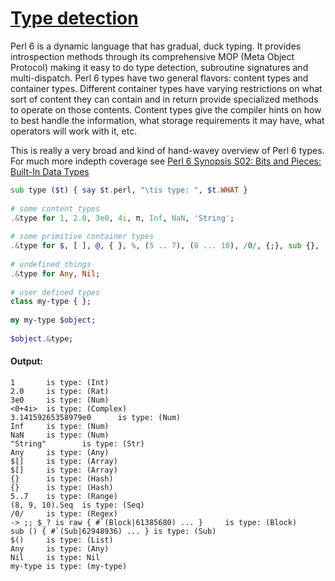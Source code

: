 [1]: https://rosettacode.org/wiki/Type_detection

# [Type detection][1]

Perl 6 is a dynamic language that has gradual, duck typing. It provides introspection methods through its comprehensive MOP (Meta Object Protocol) making it easy to do type detection, subroutine signatures and multi-dispatch. Perl 6 types have two general flavors: content types and container types. Different container types have varying restrictions on what sort of content they can contain and in return provide specialized methods to operate on those contents. Content types give the compiler hints on how to best handle the information, what storage requirements it may have, what operators will work with it, etc.



This is really a very broad and kind of hand-wavey overview of Perl 6 types. For much more indepth coverage see [Perl 6 Synopsis S02: Bits and Pieces: Built-In Data Types](http://design.perl6.org/S02.html#Built-In_Data_Types%7C)

```raku
sub type ($t) { say $t.perl, "\tis type: ", $t.WHAT }
 
# some content types
.&type for 1, 2.0, 3e0, 4i, π, Inf, NaN, 'String';
 
# some primitive container types
.&type for $, [ ], @, { }, %, (5 .. 7), (8 ... 10), /0/, {;}, sub {}, ( );
 
# undefined things
.&type for Any, Nil;
 
# user defined types
class my-type { };
 
my my-type $object;
 
$object.&type;
```

#### Output:
```
1       is type: (Int)
2.0     is type: (Rat)
3e0     is type: (Num)
<0+4i>  is type: (Complex)
3.14159265358979e0      is type: (Num)
Inf     is type: (Num)
NaN     is type: (Num)
"String"        is type: (Str)
Any     is type: (Any)
$[]     is type: (Array)
$[]     is type: (Array)
{}      is type: (Hash)
{}      is type: (Hash)
5..7    is type: (Range)
(8, 9, 10).Seq  is type: (Seq)
/0/     is type: (Regex)
-> ;; $_? is raw { #`(Block|61385680) ... }     is type: (Block)
sub () { #`(Sub|62948936) ... } is type: (Sub)
$()     is type: (List)
Any     is type: (Any)
Nil     is type: Nil
my-type is type: (my-type)
```